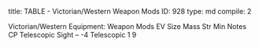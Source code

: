 title:          TABLE - Victorian/Western Weapon Mods
ID:             928
type:           md
compile:        2



Victorian/Western Equipment: Weapon Mods
EV	Size	Mass	Str Min	Notes	CP
Telescopic Sight	–	-4			Telescopic 1	9
